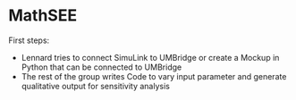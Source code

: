# MathSEE

First steps:
- Lennard tries to connect SimuLink to UMBridge or create a Mockup in Python that can be connected to UMBridge
- The rest of the group writes Code to vary input parameter and generate qualitative output for sensitivity analysis
